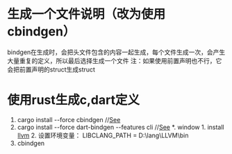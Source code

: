 # 生成一个文件说明（改为使用cbindgen）
bindgen在生成时，会把头文件包含的内容一起生成，每个文件生成一次，会产生大量重复的定义，所以最后选择生成一个文件
注：如果使用前置声明也不行，它会把前置声明的struct生成struct

# 使用rust生成c,dart定义
1. cargo install --force cbindgen  //[See](https://github.com/eqrion/cbindgen/)
2. cargo install --force dart-bindgen --features cli  //[See](https://github.com/sunshine-protocol/dart-bindgen)
    *. window
        1. install [llvm](https://releases.llvm.org/)
        2. 设置环境变量： LIBCLANG_PATH = D:\lang\LLVM\bin
3. cbindgen 